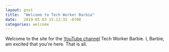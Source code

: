 ```yaml
---
layout: post
title:  "Welcome to Tech Worker Barbie"
date:   2019-05-03 15:12:35 -0700
categories: welcome
---
```


Welcome to the site for the [YouTube channel][youtube-channel] Tech Worker Barbie. I, Barbie, am excited that you're here. That is all.

[youtube-channel]: https://www.youtube.com/channel/UCpaOiGd2VnN_5FRzTQL5OIA

